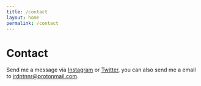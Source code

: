 ```yaml
---
title: /contact
layout: home
permalink: /contact
---
```


# Contact
Send me a message via [Instagram](https://instagram.com/jrdntnnr "I check this daily") or [Twitter](https://twitter.com/jrdntnnr "I'm on Twitter somewhat less"), you can also send me a email to <jrdntnnr@protonmail.com>.

